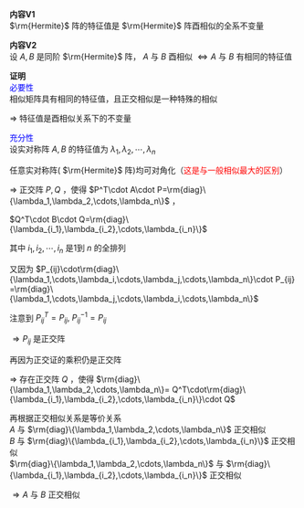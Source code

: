 **内容V1**  
$\rm{Hermite}$ 阵的特征值是 $\rm{Hermite}$ 阵酉相似的全系不变量  
  
**内容V2**  
设 $A,B$ 是同阶 $\rm{Hermite}$ 阵， $A$ 与 $B$ 酉相似 $\Leftrightarrow A$ 与 $B$ 有相同的特征值  
  
**证明**  
<font color=blue>必要性</font>  
相似矩阵具有相同的特征值，且正交相似是一种特殊的相似  
  
$\Rightarrow$ 特征值是酉相似关系下的不变量  
  
<font color=blue>充分性</font>  
设实对称阵 $A,B$ 的特征值为 $\lambda_1,\lambda_2,\cdots,\lambda_n$  
  
任意实对称阵( $\rm{Hermite}$ 阵)均可对角化（<font color=red>这是与一般相似最大的区别</font>）  
  
$\Rightarrow$ 正交阵 $P,Q$ ，使得 $P^T\cdot A\cdot P=\rm{diag}\{\lambda_1,\lambda_2,\cdots,\lambda_n\}$ ，  
  
$Q^T\cdot B\cdot Q=\rm{diag}\{\lambda_{i_1},\lambda_{i_2},\cdots,\lambda_{i_n}\}$  
  
其中 $i_1,i_2,\cdots,i_n$ 是1到 $n$ 的全排列  
  
又因为 $P_{ij}\cdot\rm{diag}\{\lambda_1,\cdots,\lambda_i,\cdots,\lambda_j,\cdots,\lambda_n\}\cdot P_{ij}  
=\rm{diag}\{\lambda_1,\cdots,\lambda_j,\cdots,\lambda_i,\cdots,\lambda_n\}$  
  
注意到 $P_{ij}^T=P_{ij},\ P_{ij}^{-1}=P_{ij}$  
  
$\Rightarrow P_{ij}$ 是正交阵  
  
再因为正交证的乘积仍是正交阵  
  
$\Rightarrow$ 存在正交阵 $Q$ ，使得 $\rm{diag}\{\lambda_1,\lambda_2,\cdots,\lambda_n\}=  
Q^T\cdot\rm{diag}\{\lambda_{i_1},\lambda_{i_2},\cdots,\lambda_{i_n}\}\cdot Q$  
  
再根据正交相似关系是等价关系  
$A$ 与 $\rm{diag}\{\lambda_1,\lambda_2,\cdots,\lambda_n\}$ 正交相似  
$B$ 与 $\rm{diag}\{\lambda_{i_1},\lambda_{i_2},\cdots,\lambda_{i_n}\}$ 正交相似  
$\rm{diag}\{\lambda_1,\lambda_2,\cdots,\lambda_n\}$ 与 $\rm{diag}\{\lambda_{i_1},\lambda_{i_2},\cdots,\lambda_{i_n}\}$ 正交相似  
  
$\Rightarrow A$ 与 $B$ 正交相似  
